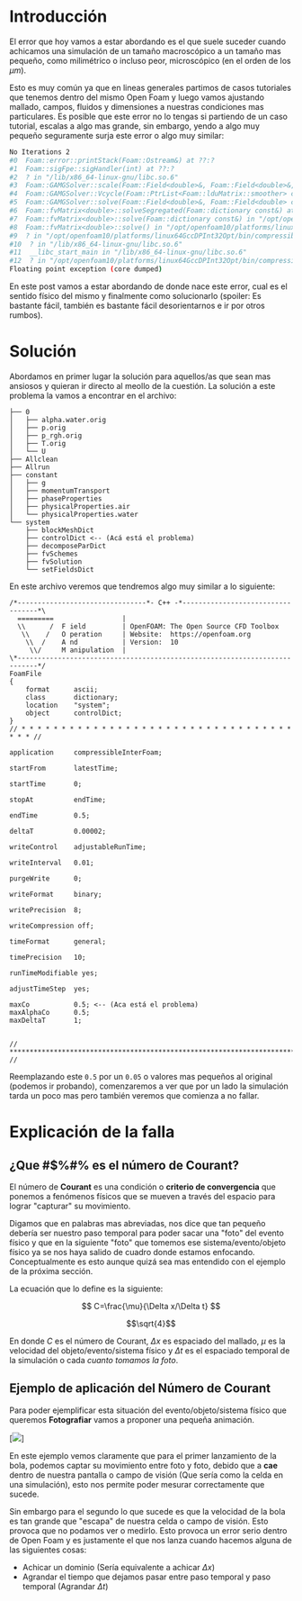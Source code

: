 # Introducción

El error que hoy vamos a estar abordando es el que suele suceder cuando achicamos una simulación de un tamaño macroscópico a un tamaño mas pequeño, como milimétrico o incluso peor, microscópico (en el orden de los $\mu m$).

Esto es muy común ya que en lineas generales partimos de casos tutoriales que tenemos dentro del mismo Open Foam y luego vamos ajustando mallado, campos, fluidos y dimensiones a nuestras condiciones mas particulares. Es posible que este error no lo tengas si partiendo de un caso tutorial, escalas a algo mas grande, sin embargo, yendo a algo muy pequeño seguramente surja este error o algo muy similar:

```bash
No Iterations 2
#0  Foam::error::printStack(Foam::Ostream&) at ??:?
#1  Foam::sigFpe::sigHandler(int) at ??:?
#2  ? in "/lib/x86_64-linux-gnu/libc.so.6"
#3  Foam::GAMGSolver::scale(Foam::Field<double>&, Foam::Field<double>&, Foam::lduMatrix const&, Foam::FieldField<Foam::Field, double> const&, Foam::UPtrList<Foam::lduInterfaceField const> const&, Foam::Field<double> const&, unsigned char) const at ??:?
#4  Foam::GAMGSolver::Vcycle(Foam::PtrList<Foam::lduMatrix::smoother> const&, Foam::Field<double>&, Foam::Field<double> const&, Foam::Field<double>&, Foam::Field<double>&, Foam::Field<double>&, Foam::Field<double>&, Foam::Field<double>&, Foam::PtrList<Foam::Field<double> >&, Foam::PtrList<Foam::Field<double> >&, unsigned char) const at ??:?
#5  Foam::GAMGSolver::solve(Foam::Field<double>&, Foam::Field<double> const&, unsigned char) const at ??:?
#6  Foam::fvMatrix<double>::solveSegregated(Foam::dictionary const&) at ??:?
#7  Foam::fvMatrix<double>::solve(Foam::dictionary const&) in "/opt/openfoam10/platforms/linux64GccDPInt32Opt/bin/compressibleInterFoam"
#8  Foam::fvMatrix<double>::solve() in "/opt/openfoam10/platforms/linux64GccDPInt32Opt/bin/compressibleInterFoam"
#9  ? in "/opt/openfoam10/platforms/linux64GccDPInt32Opt/bin/compressibleInterFoam"
#10  ? in "/lib/x86_64-linux-gnu/libc.so.6"
#11  __libc_start_main in "/lib/x86_64-linux-gnu/libc.so.6"
#12  ? in "/opt/openfoam10/platforms/linux64GccDPInt32Opt/bin/compressibleInterFoam"
Floating point exception (core dumped)
```

En este post vamos a estar abordando de donde nace este error, cual es el sentido físico del mismo y finalmente como solucionarlo (spoiler: Es bastante fácil, también es bastante fácil desorientarnos e ir por otros rumbos).

# Solución

Abordamos en primer lugar la solución para aquellos/as que sean mas ansiosos y quieran ir directo al meollo de la cuestión. La solución a este problema la vamos a encontrar en el archivo:

```
├── 0
│   ├── alpha.water.orig
│   ├── p.orig
│   ├── p_rgh.orig
│   ├── T.orig
│   └── U
├── Allclean
├── Allrun
├── constant
│   ├── g
│   ├── momentumTransport
│   ├── phaseProperties
│   ├── physicalProperties.air
│   └── physicalProperties.water
└── system
    ├── blockMeshDict
    ├── controlDict <-- (Acá está el problema)
    ├── decomposeParDict
    ├── fvSchemes
    ├── fvSolution
    └── setFieldsDict
```

En este archivo veremos que tendremos algo muy similar a lo siguiente:

```
/*--------------------------------*- C++ -*----------------------------------*\
  =========                 |
  \\      /  F ield         | OpenFOAM: The Open Source CFD Toolbox
   \\    /   O peration     | Website:  https://openfoam.org
    \\  /    A nd           | Version:  10
     \\/     M anipulation  |
\*---------------------------------------------------------------------------*/
FoamFile
{
    format      ascii;
    class       dictionary;
    location    "system";
    object      controlDict;
}
// * * * * * * * * * * * * * * * * * * * * * * * * * * * * * * * * * * * * * //

application     compressibleInterFoam;

startFrom       latestTime;

startTime       0;

stopAt          endTime;

endTime         0.5;

deltaT          0.00002;

writeControl    adjustableRunTime;

writeInterval   0.01;

purgeWrite      0;

writeFormat     binary;

writePrecision  8;

writeCompression off;

timeFormat      general;

timePrecision   10;

runTimeModifiable yes;

adjustTimeStep  yes;

maxCo           0.5; <-- (Aca está el problema)
maxAlphaCo      0.5;
maxDeltaT       1;


// ************************************************************************* //
```

Reemplazando este `0.5` por un `0.05` o valores mas pequeños al original (podemos ir probando), comenzaremos a ver que por un lado la simulación tarda un poco mas pero también veremos que comienza a no fallar.

# Explicación de la falla

## ¿Que #$%#% es el número de Courant?

El número de **Courant** es una condición o **criterio de convergencia** que ponemos a fenómenos físicos que se mueven a través del espacio para lograr "capturar" su movimiento. 

Digamos que en palabras mas abreviadas, nos dice que tan pequeño debería ser nuestro paso temporal para poder sacar una "foto" del evento físico y que en la siguiente "foto" que tomemos ese sistema/evento/objeto físico ya se nos haya salido de cuadro donde estamos enfocando. Conceptualmente es esto aunque quizá sea mas entendido con el ejemplo de la próxima sección.
 
La ecuación que lo define es la siguiente:

$$
C=\frac{\mu}{\Delta x/\Delta t}
$$

$$\sqrt{4}$$

En donde $C$ es el número de Courant, $\Delta x$ es espaciado del mallado, $\mu$ es la velocidad del objeto/evento/sistema físico y $\Delta t$ es el espaciado temporal de la simulación o cada *cuanto tomamos la foto*.
## Ejemplo de aplicación del Número de Courant

Para poder ejemplificar esta situación del evento/objeto/sistema físico que queremos **Fotografiar** vamos a proponer una pequeña animación.


[![](https://www.youtube.com/embed/dQ5JoI2wQy0?si=Og5N7cChSoNXDjyc)]

En este ejemplo vemos claramente que para el primer lanzamiento de la bola, podemos captar su movimiento entre foto y foto, debido que a **cae** dentro de nuestra pantalla o campo de visión (Que sería como la celda en una simulación), esto nos permite poder mesurar correctamente que sucede.

Sin embargo para el segundo lo que sucede es que la velocidad de la bola es tan grande que "escapa" de nuestra celda o campo de visión. Esto provoca que no podamos ver o medirlo. Esto provoca un error serio dentro de Open Foam y es justamente el que nos lanza cuando hacemos alguna de las siguientes cosas:

- Achicar un dominio (Sería equivalente a achicar $\Delta x$)
- Agrandar el tiempo que dejamos pasar entre paso temporal y paso temporal (Agrandar $\Delta t$)


